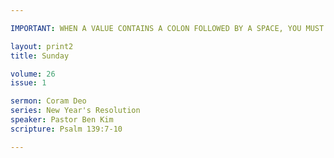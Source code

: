 ```yaml
---

IMPORTANT: WHEN A VALUE CONTAINS A COLON FOLLOWED BY A SPACE, YOU MUST USE &#58;

layout: print2
title: Sunday

volume: 26
issue: 1

sermon: Coram Deo
series: New Year's Resolution
speaker: Pastor Ben Kim
scripture: Psalm 139:7-10

---
```

